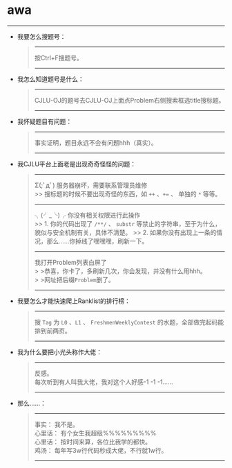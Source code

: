 awa
===
---
* 我要怎么搜题号：
    > ***
    >按Ctrl+F搜题号。  
    > ***

* 我怎么知道题号是什么：  
    > ***
    > CJLU-OJ的题号去CJLU-OJ上面点Problem右侧搜索框选title搜标题。    
    > ***
* 我怀疑题目有问题：
    > ***
    > 事实证明，题目永远不会有问题hhh（真实）。
    > ***
* 我CJLU平台上面老是出现奇奇怪怪的问题： 
    > ***
    >Σ(;ﾟдﾟ) 服务器崩坏，需要联系管理员维修  
        >>    搜标题的时候不要出现奇怪的东西，如 `++` 、`+=` 、 单独的 `*` 等等。
    > ***
    > ╮(╯_╰)╭ 你没有相关权限进行此操作  
        >> 1. 你的代码出现了 `/**/` 、 `substr` 等禁止的字符串，至于为什么，貌似与安全机制有关，具体不清楚。
        >> 2. 如果你没有出现上一条的情况，那么……你掉线了嘿嘿嘿，刷新一下。
    > ***
    > 我打开Problem列表白屏了  
        > >恭喜，你卡了，多刷新几次，你会发现，并没有什么用hhh。  
        > >网址把后缀`Problem`删了。
    > ***
* 我要怎么才能快速爬上Ranklist的排行榜：
    > ***
    > 搜 `Tag` 为 `L0` 、`L1` 、 `FreshmenWeeklyContest` 的水题，全部做完起码能排到前两页。
    > ***
* 我为什么要把小光头称作大佬：
    > ***
    > 反感。  
    > 每次听到有人叫我大佬，我对这个人好感-1 -1 -1……
    > ***
* 那么……：
    > ***
    > 事实： 我不是。  
    > 心里话： 有个女生我超级%%%%%%%%%  
    > 心里话： 按时间来算，各位比我学的都快。  
    > 鸡汤：  每年写3w行代码秒成大佬，不行就1w行。
    > ***